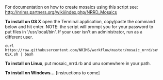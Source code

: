 For documentation on how to create mosaics using this script see:
http://nrims.partners.org/wiki/index.php/NRRD_Mosaics

**To install on OS X** open the Terminal application, copy/paste the command below and hit enter. NOTE: the script will prompt you for your password to put files in '/usr/local/bin'. If your user isn't an administrator, run as a different user.

```
curl https://raw.githubusercontent.com/NRIMS/workflow/master/mosaic_nrrd/setup-OSX.sh | bash
```

**To install on Linux**, put mosaic_nrrd.rb and unu somewhere in your path.

**To install on Windows...** [instructions to come]
